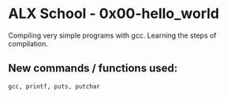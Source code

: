 
# ALX School - 0x00-hello_world

Compiling very simple programs with gcc. Learning the steps of compilation.

## New commands / functions used:

``gcc, printf, puts, putchar`` 
